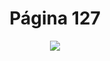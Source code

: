 <h1 align="center">Página 127</h1>
<p align="center">
  <img src="https://i.ibb.co/wrGYjbX/Sem-t-tulo.png" >
</p>


